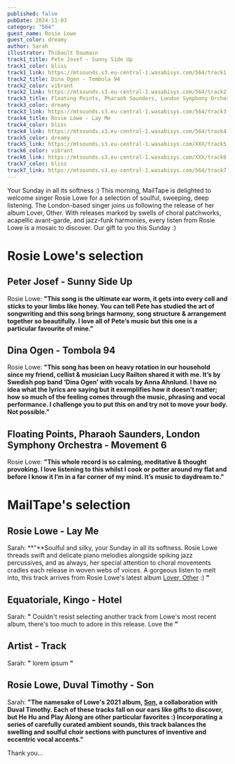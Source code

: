 ```yaml
---
published: false
pubDate: 2024-11-03
category: "564"
guest_name: Rosie Lowe
guest_color: dreamy
author: Sarah
illustrator: Thibault Daumain
track1_title: Pete Josef - Sunny Side Up
track1_color: bliss
track1_link: https://mtsounds.s3.eu-central-1.wasabisys.com/564/track1.mp3
track2_title: Dina Ogen - Tombola 94
track2_color: vibrant
track2_link: https://mtsounds.s3.eu-central-1.wasabisys.com/564/track2.mp3
track3_title: Floating Points, Pharaoh Saunders, London Symphony Orchestra - Movement 6
track3_color: dreamy
track3_link: https://mtsounds.s3.eu-central-1.wasabisys.com/564/track3.mp3
track4_title: Rosie Lowe - Lay Me
track4_color: bliss
track4_link: https://mtsounds.s3.eu-central-1.wasabisys.com/564/track4.mp3
track5_color: dreamy
track5_link: https://mtsounds.s3.eu-central-1.wasabisys.com/XXX/track5.mp3
track6_color: vibrant
track6_link: https://mtsounds.s3.eu-central-1.wasabisys.com/XXX/track6.mp3
track7_color: bliss
track7_link: https://mtsounds.s3.eu-central-1.wasabisys.com/564/track7.mp3
---
```

Your Sunday in all its softness :) This morning, MailTape is delighted to welcome singer Rosie Lowe for a selection of soulful, sweeping, deep listening. The London-based singer joins us following the release of her album Lover, Other. With releases marked by swells of choral patchworks, acapellic avant-garde, and jazz-funk harmonies, every listen from Rosie Lowe is a mosaic to discover. Our gift to you this Sunday :) 

# Rosie Lowe's selection

## Peter Josef - Sunny Side Up

Rosie Lowe: **"**This song is the ultimate ear worm, it gets into every cell and sticks to your limbs like honey. You can tell Pete has studied the art of songwriting and this song brings harmony, song structure & arrangement together so beautifully. I love all of Pete’s music but this one is a particular favourite of mine.**"** 

## Dina Ogen - Tombola 94

Rosie Lowe: **"**This song has been on heavy rotation in our household since my friend, cellist & musician Lucy Railton shared it with me. It’s by Swedish pop band ‘Dina Ogen’ with vocals by Anna Ahnlund. I have no idea what the lyrics are saying but it exemplifies how it doesn’t matter; how so much of the feeling comes through the music, phrasing and vocal performance. I challenge you to put this on and try not to move your body. Not possible.**"** 

## Floating Points, Pharaoh Saunders, London Symphony Orchestra - Movement 6

Rosie Lowe: **"**This whole record is so calming, meditative & thought provoking. I love listening to this whilst I cook or potter around my flat and before I know it I’m in a far corner of my mind. It’s music to daydream to.**"** 

# MailTape's selection

## Rosie Lowe - Lay Me

Sarah: **"**Soulful and silky, your Sunday in all its softness. Rosie Lowe threads swift and delicate piano melodies alongside spiking jazz percussives, and as always, her special attention to choral movements cradles each release in woven webs of voices. A gorgeous listen to melt into, this track arrives from Rosie Lowe's latest album [Lover, Other](https://rosielowe.bandcamp.com/album/lover-other) :) **"**

## Equatoriale, Kingo - Hotel

Sarah: **"** Couldn't resist selecting another track from Lowe's most recent album, there's too much to adore in this release. Love the   **"** 

## Artist - Track

Sarah: **"** lorem ipsum **"** 

## Rosie Lowe, Duval Timothy - Son

Sarah: **"**The namesake of Lowe's 2021 album, [Son](https://rosielowe.bandcamp.com/album/son), a collaboration with Duval Timothy. Each of these tracks fall on our ears like gifts to discover, but He Hu and Play Along are other particular favorites :) Incorporating a series of carefully curated ambient sounds, this track balances the swelling and soulful choir sections with punctures of inventive and eccentric vocal accents.**"** 

 Thank you...
